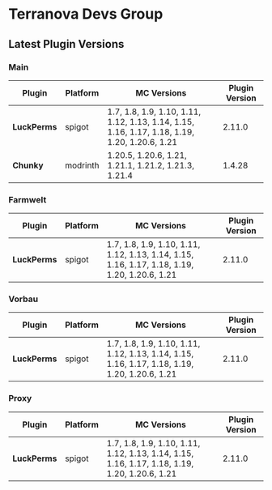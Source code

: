 # Terranova Devs Group


## Latest Plugin Versions
### Main
| Plugin     | Platform | MC Versions          | Plugin Version |
|------------|---------|----------------------|----------------|
| **LuckPerms** | spigot | 1.7, 1.8, 1.9, 1.10, 1.11, 1.12, 1.13, 1.14, 1.15, 1.16, 1.17, 1.18, 1.19, 1.20, 1.20.6, 1.21 | 2.11.0 |
| **Chunky** | modrinth | 1.20.5, 1.20.6, 1.21, 1.21.1, 1.21.2, 1.21.3, 1.21.4 | 1.4.28 |

### Farmwelt
| Plugin     | Platform | MC Versions          | Plugin Version |
|------------|---------|----------------------|----------------|
| **LuckPerms** | spigot | 1.7, 1.8, 1.9, 1.10, 1.11, 1.12, 1.13, 1.14, 1.15, 1.16, 1.17, 1.18, 1.19, 1.20, 1.20.6, 1.21 | 2.11.0 |

### Vorbau
| Plugin     | Platform | MC Versions          | Plugin Version |
|------------|---------|----------------------|----------------|
| **LuckPerms** | spigot | 1.7, 1.8, 1.9, 1.10, 1.11, 1.12, 1.13, 1.14, 1.15, 1.16, 1.17, 1.18, 1.19, 1.20, 1.20.6, 1.21 | 2.11.0 |

### Proxy
| Plugin     | Platform | MC Versions          | Plugin Version |
|------------|---------|----------------------|----------------|
| **LuckPerms** | spigot | 1.7, 1.8, 1.9, 1.10, 1.11, 1.12, 1.13, 1.14, 1.15, 1.16, 1.17, 1.18, 1.19, 1.20, 1.20.6, 1.21 | 2.11.0 |


